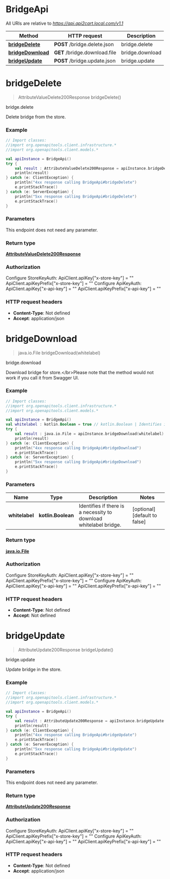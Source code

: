 # BridgeApi

All URIs are relative to *https://api.api2cart.local.com/v1.1*

| Method | HTTP request | Description |
| ------------- | ------------- | ------------- |
| [**bridgeDelete**](BridgeApi.md#bridgeDelete) | **POST** /bridge.delete.json | bridge.delete |
| [**bridgeDownload**](BridgeApi.md#bridgeDownload) | **GET** /bridge.download.file | bridge.download |
| [**bridgeUpdate**](BridgeApi.md#bridgeUpdate) | **POST** /bridge.update.json | bridge.update |


<a id="bridgeDelete"></a>
# **bridgeDelete**
> AttributeValueDelete200Response bridgeDelete()

bridge.delete

Delete bridge from the store.

### Example
```kotlin
// Import classes:
//import org.openapitools.client.infrastructure.*
//import org.openapitools.client.models.*

val apiInstance = BridgeApi()
try {
    val result : AttributeValueDelete200Response = apiInstance.bridgeDelete()
    println(result)
} catch (e: ClientException) {
    println("4xx response calling BridgeApi#bridgeDelete")
    e.printStackTrace()
} catch (e: ServerException) {
    println("5xx response calling BridgeApi#bridgeDelete")
    e.printStackTrace()
}
```

### Parameters
This endpoint does not need any parameter.

### Return type

[**AttributeValueDelete200Response**](AttributeValueDelete200Response.md)

### Authorization


Configure StoreKeyAuth:
    ApiClient.apiKey["x-store-key"] = ""
    ApiClient.apiKeyPrefix["x-store-key"] = ""
Configure ApiKeyAuth:
    ApiClient.apiKey["x-api-key"] = ""
    ApiClient.apiKeyPrefix["x-api-key"] = ""

### HTTP request headers

 - **Content-Type**: Not defined
 - **Accept**: application/json

<a id="bridgeDownload"></a>
# **bridgeDownload**
> java.io.File bridgeDownload(whitelabel)

bridge.download

Download bridge for store.&lt;/br&gt;Please note that the method would not work if you call it from Swagger UI.

### Example
```kotlin
// Import classes:
//import org.openapitools.client.infrastructure.*
//import org.openapitools.client.models.*

val apiInstance = BridgeApi()
val whitelabel : kotlin.Boolean = true // kotlin.Boolean | Identifies if there is a necessity to download whitelabel bridge.
try {
    val result : java.io.File = apiInstance.bridgeDownload(whitelabel)
    println(result)
} catch (e: ClientException) {
    println("4xx response calling BridgeApi#bridgeDownload")
    e.printStackTrace()
} catch (e: ServerException) {
    println("5xx response calling BridgeApi#bridgeDownload")
    e.printStackTrace()
}
```

### Parameters
| Name | Type | Description  | Notes |
| ------------- | ------------- | ------------- | ------------- |
| **whitelabel** | **kotlin.Boolean**| Identifies if there is a necessity to download whitelabel bridge. | [optional] [default to false] |

### Return type

[**java.io.File**](java.io.File.md)

### Authorization


Configure StoreKeyAuth:
    ApiClient.apiKey["x-store-key"] = ""
    ApiClient.apiKeyPrefix["x-store-key"] = ""
Configure ApiKeyAuth:
    ApiClient.apiKey["x-api-key"] = ""
    ApiClient.apiKeyPrefix["x-api-key"] = ""

### HTTP request headers

 - **Content-Type**: Not defined
 - **Accept**: Not defined

<a id="bridgeUpdate"></a>
# **bridgeUpdate**
> AttributeUpdate200Response bridgeUpdate()

bridge.update

Update bridge in the store.

### Example
```kotlin
// Import classes:
//import org.openapitools.client.infrastructure.*
//import org.openapitools.client.models.*

val apiInstance = BridgeApi()
try {
    val result : AttributeUpdate200Response = apiInstance.bridgeUpdate()
    println(result)
} catch (e: ClientException) {
    println("4xx response calling BridgeApi#bridgeUpdate")
    e.printStackTrace()
} catch (e: ServerException) {
    println("5xx response calling BridgeApi#bridgeUpdate")
    e.printStackTrace()
}
```

### Parameters
This endpoint does not need any parameter.

### Return type

[**AttributeUpdate200Response**](AttributeUpdate200Response.md)

### Authorization


Configure StoreKeyAuth:
    ApiClient.apiKey["x-store-key"] = ""
    ApiClient.apiKeyPrefix["x-store-key"] = ""
Configure ApiKeyAuth:
    ApiClient.apiKey["x-api-key"] = ""
    ApiClient.apiKeyPrefix["x-api-key"] = ""

### HTTP request headers

 - **Content-Type**: Not defined
 - **Accept**: application/json

